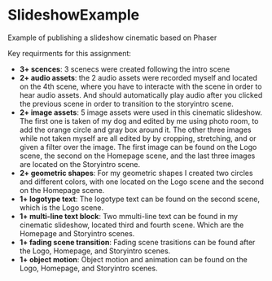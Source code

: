 # SlideshowExample
Example of publishing a slideshow cinematic based on Phaser

Key requirments for this assignment:
- **3+ scences**: 3 scenecs were created following the intro scene
- **2+ audio assets**: the 2 audio assets were recorded myself and located on the 4th scene, where you have to interacte with the scene in order to hear audio assets. And should automatically play audio after you clicked the previous scene in order to transition to the storyintro scene.
- **2+ image assets**: 5 image assets were used in this cinematic slideshow. The first one is taken of my dog and edited by me using photo room, to add the orange circle and gray box around it. The other three images while not taken myself are all edited by by cropping, stretching, and or given a filter over the image.
The first image can be found on the Logo scene, the second on the Homepage scene, and the last three images are located on the Storyintro scene.
- **2+ geometric shapes**: For my geometric shapes I created two circles and different colors, with one located on the Logo scene and the second on the Homepage scene.
- **1+ logotype text**: The logotype text can be found on the second scene, which is the Logo scene.
- **1+ multi-line text block**: Two mmulti-line text can be found in my cinematic slideshow, located third and fourth scene. Which are the Homepage and Storyintro scenes.
- **1+ fading scene transition**: Fading scene trasitions can be found after the Logo, Homepage, and Storyintro scenes.
- **1+ object motion**: Object motion and animation can be found on the Logo, Homepage, and Storyintro scenes.